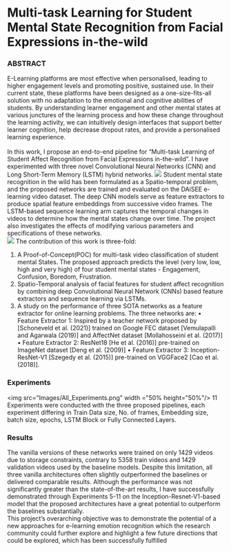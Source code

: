 # Multi-task Learning for Student Mental State Recognition from Facial Expressions in-the-wild

### ABSTRACT
E-Learning platforms are most effective when personalised, leading to higher engagement levels and promoting positive, sustained use. In their current state, these platforms have been designed as a one-size-fits-all solution with no adaptation to the emotional and cognitive abilities of students. By understanding learner engagement and other mental states at various junctures of the learning process and how these change throughout the learning activity, we can intuitively design interfaces that support better learner cognition, help decrease dropout rates, and provide a personalised learning experience.
<br><br>
In this work, I propose an end-to-end pipeline for “Multi-task Learning of Student Affect Recognition from Facial Expressions in-the-wild”. I have experimented with three novel Convolutional Neural Networks (CNN) and Long Short-Term Memory (LSTM) hybrid networks. 
<img src="https://resh-97.github.io/Pockets-Of-Reflection//assets/img/IoU.png" />
Student mental state recognition in the wild has been formulated as a Spatio-temporal problem, and the proposed networks are trained and evaluated on the DAiSEE e-learning video dataset. The deep CNN models serve as feature extractors to produce spatial feature embeddings from successive video frames. The LSTM-based sequence learning arm captures the temporal changes in videos to determine how the mental states change over time. The project also investigates the effects of modifying various parameters and specifications of these networks.
<br>
<img src="https://resh-97.github.io/Pockets-Of-Reflection//assets/img/IoU.png" />
The contribution of this work is three-fold:
1. A Proof-of-Concept(POC) for multi-task video classification of student mental States. The proposed approach predicts the level (very low, low, high and very
high) of four student mental states - Engagement, Confusion, Boredom, Frustration.
2. Spatio-Temporal analysis of facial features for student affect recognition by combining deep Convolutional Neural Network (CNNs) based feature extractors and
sequence learning via LSTMs.
3. A study on the performance of three SOTA networks as a feature extractor for online learning problems. The three networks are:
• Feature Extractor 1: Inspired by a teacher network proposed by [Schoneveld et al. (2021)] trained on Google FEC dataset [Vemulapalli and Agarwala
(2019)] and AffectNet dataset [Mollahosseini et al. (2017)]
• Feature Extractor 2: ResNet18 [He et al. (2016)] pre-trained on ImageNet dataset [Deng et al. (2009)]
• Feature Extractor 3: Inception-ResNet-V1 [Szegedy et al. (2015)] pre-trained on VGGFace2 [Cao et al. (2018)].

### Experiments
<img src="Images/All_Experiments.png" width ="50% height="50%"/>
11 Experiments were conducted with the three proposed pipelines, each experiment differing in Train Data size, No. of frames, Embedding size, batch size, epochs, LSTM Block or Fully Connected Layers. 

### Results
The vanilla versions of these networks were trained on only 1429 videos due to storage constraints, contrary to 5358 train videos and 1429 validation videos used by the baseline models. Despite this limitation, all three vanilla architectures often slightly outperformed the baselines or delivered comparable results. Although the performance was not significantly greater than the state-of-the-art results, I have successfully demonstrated through Experiments 5-11 on the Inception-Resnet-V1-based model that the proposed architectures have a great potential to outperform the baselines substantially.
<br>
This project’s overarching objective was to demonstrate the potential of a new approaches for e-learning emotion recognition which the research community could further
explore and highlight a few future directions that could be explored, which has been
successfully fulfilled
